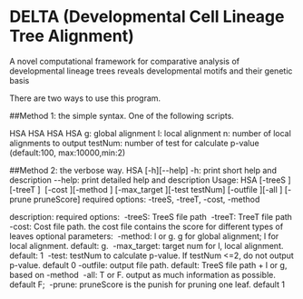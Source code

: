 # DELTA (Developmental Cell Lineage Tree Alignment)
A novel computational framework for comparative analysis of developmental lineage trees reveals developmental motifs and their genetic basis

There are two ways to use this program.

##Method 1: the simple syntax. One of the following scripts.

  HSA <TreeS file path> <TreeT file path> <Cost file path> <g>
  HSA <TreeS file path> <TreeT file path> <Cost file path> <l> <n>
  HSA <TreeS file path> <TreeT file path> <Cost file path> <g> <testNum>
  HSA <TreeS file path> <TreeT file path> <Cost file path> <l> <n> <testNum>
  g: global alignment
  l: local alignment
  n: number of local alignments to output
  testNum: number of test for calculate p-value (default:100, max:10000,min:2)

##Method 2: the verbose way.
  HSA [-h][--help]
  -h: print short help and description
  --help: print detailed help and description
  Usage:
  HSA [-treeS <TreeS file path>][-treeT ]
​      [-cost <Cost file path>][-method ] [-max_target <target num for l>][-test testNum] [-outfile <output file path>][-all ] [-prune pruneScore]
  required options: -treeS, -treeT, -cost, -method

  description:
  required options:
​    -treeS: TreeS file path
​    -treeT: TreeT file path
​    -cost: Cost file path. the cost file contains the score for different types of leaves
  optional parameters:
​    -method: l or g. g for global alignment; l for local alignment. default: g.
​    -max_target: target num for l, local alignment. default: 1
​    -test: testNum to calculate p-value. If testNum <=2, do not output p-value. default 0
​    -outfile: output file path. default: TreeS file path + l or g, based on -method
​    -all: T or F. output as much information as possible. default F;
​    -prune: pruneScore is the punish for pruning one leaf. default 1